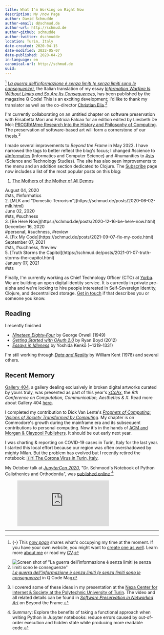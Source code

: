 ```yaml
---
title: What I'm Working on Right Now
description: My /now Page
author: David Schmudde
author-email: d@schmud.de
author-url: http://schmud.de
author-github: schmudde
author-twitter: dschmudde
location: Turin, Italy
date-created: 2020-04-15
date-modified: 2022-05-07
date-published: 2020-04-23
in-language: en
canonical-url: http://schmud.de
uuid:
---
```


[^now] *[La guerra dell’informazione è senza limiti (e senza limiti sono le conseguenze)](https://www.qcodemag.it/interventi/la-guerra-dellinformazione-e-senza-limiti-e-senza-limiti-sono-le-conseguenze/)*, the Italian translation of my essay *[Information Warfare Is Without Limits and So Are Its Consequences](https://schmud.de/posts/2022-02-25-info-warfare-without-limits.html)*, has been published by the magazine Q Code! This is an exciting development; I'd like to thank my translator as well as the co-director [Christian Elia](https://twitter.com/eliachr).[^q-code]

[^now]: {-} This [*now page*](https://nownownow.com/p/j9Ul) shares what's occupying my time at the moment. If you have your own website, you might want to [create one as well](https://nownownow.com/about). Learn more [about me](/pages/about.html) or read my [CV](/cv.html).

[^q-code]: ![Screen shot of "La guerra dell’informazione è senza limiti (e senza limiti sono le conseguenze"](/img/2022-02-25-info-warfare-without-limits/q-code.png) [*La guerra dell’informazione è senza limiti (e senza limiti sono le conseguenze)*](https://www.qcodemag.it/interventi/la-guerra-dellinformazione-e-senza-limiti-e-senza-limiti-sono-le-conseguenze/) in Q Code Mag

I'm currently collaborating on an untitled chapter on software preservation with Elisabetta Mori and Patricia Falcao for an edition edited by Liesbeth De Mol: [PROGRAMme Research Into the History and Philosophy of Computing](https://programme.hypotheses.org/). The preservation of software-based art will form a cornerstone of our thesis.[^preservation]

[^preservation]:I covered some of these ideas in my presentation at the [Nexa Center for Internet &amp; Society at the Polytechnic University of Turin](https://nexa.polito.it/mercoledi-133). The video and all related details can be found in *[Software Preservation in Networked Art](/posts/2020-10-21-software-preservation-networked-art.html)* on Beyond the Frame.

I made several improvements to *Beyond the Frame* in May 2022. I have narrowed the tags to better reflect the blog's focus; I changed #science to [#informatics](/tags/informatics.html) (Informatics and Computer Science) and #humanities to [#sts](/tags/sts.html) (Science and Technology Studies). The site has also seen improvements to the menu and an addition section dedicated to Clojure. The [Subscribe](/pages/feeds.html) page now includes a list of the most popular posts on this blog:

1. [The Mothers of the Mother of All Demos](https://schmud.de/posts/2020-08-04-mother-of-mothers.html)
<div class="f5"><i class="fa fa-calendar mr2"></i> August 04, 2020</div>
<div class="f5"><i class="fa fa-tags mr2"></i> #sts, #informatics</div>
2. [MLK and “Domestic Terrorism”](https://schmud.de/posts/2020-06-02-mlk.html)
<div class="f5"><i class="fa fa-calendar mr2"></i> June 02, 2020</div>
<div class="f5"><i class="fa fa-tags mr2"></i> #sts, #suchness</div>
3. [Be Here Now](https://schmud.de/posts/2020-12-16-be-here-now.html)
<div class="f5"><i class="fa fa-calendar mr2"></i> December 16, 2020</div>
<div class="f5"><i class="fa fa-tags mr2"></i> #personal, #suchness, #review</div>
4. [Fix My Code](https://schmud.de/posts/2021-09-07-fix-my-code.html)
<div class="f5"><i class="fa fa-calendar mr2"></i> September 07, 2021</div>
<div class="f5"><i class="fa fa-tags mr2"></i> #sts, #suchness, #review</div>
5. [Truth Storms the Capitol](https://schmud.de/posts/2021-01-07-truth-storms-the-capitol.html)
<div class="f5"><i class="fa fa-calendar mr2"></i> January 07, 2021</div>
<div class="f5"><i class="fa fa-tags mr2"></i> #sts</div>

Finally, I'm currently working as Chief Technology Officer (CTO) at [Yorba](https://www.yorba.co/). We are building an open digital identity service. It is currently in private pre-alpha and we're looking to hire people interested in Self-Sovereign Identity, Clojure, and decentralized storage. <i class="fas fa-envelope"></i>  [Get in touch](mailto:&#100;&#064;&#115;&#099;&#104;&#109;&#117;&#100;&#046;&#100;&#101;) if that describes you or someone you know.

## Reading

I recently finished

- *[Nineteen Eighty-Four](/books/1984.html)* by George Orwell (1949)
- *[Getting Started with OAuth 2.0](/books/getting-started-with-oauth.html)* by Ryan Boyd (2012)
- *[Essays in Idleness](/books/essays-on-idleness.html)* by Yoshida Kenkō (~1319-1331)

I'm still working through [*Data and Reality*](https://www.bkent.net/Doc/darxrp.htm) by William Kent (1978) and several others.

## Recent Memory

<i class="fa fa-image"></i> [Gallery 404](http://netart.today/), a gallery dealing exclusively in broken digital artworks curated by yours truly, was presented as part of this year's [xCoAx](https://xcoax.org/), the *9th Conference on Computation, Communication, Aesthetics & X*. Read more about Gallery 404 [here](http://www.netart.today/pages/about.html).

I completed my contribution to Dick Van Lente's [*Prophets of Computing: Visions of Society Transformed
by Computing*](https://sites.library.queensu.ca/transmissions/computers-and-futures/). My chapter is on Commodore's growth during the mainframe era and its subsequent contributions to personal computing. Now it's in the hands of [ACM and Morgan & Claypool Publishers](http://books.acm.org/). It should be out early next year.

I was charting & reporting on COVID-19 cases in Turin, Italy for the last year. I started this local effort because our region was often overshadowed by mighty Milan. But the problem has evolved but I recently retired the notebook: [🇮🇹 The Corona Virus in Turin, Italy](https://nextjournal.com/schmudde/corona-in-italy).

My October talk at *[JupyterCon 2020](https://jupytercon.com/)*, "Dr. Schmood's Notebook of Python Calisthenics and Orthodontia", was [published online](https://www.youtube.com/watch?v=__0Pr13PQSc).[^jupytercon]

[^jupytercon]: Summary: Explore the benefits of taking a functional approach when writing Python in Jupyter notebooks: reduce errors caused by out-of-order execution and hidden state while producing more readable code.

<figure>
<div class="iframe-wrapper">
<iframe src="https://www.youtube-nocookie.com/embed/__0Pr13PQSc" frameborder="0" allow="accelerometer; autoplay; clipboard-write; encrypted-media; gyroscope; picture-in-picture" allowfullscreen></iframe>
</div>
</figure>

---
